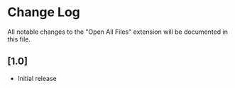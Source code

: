 # Change Log

All notable changes to the "Open All Files" extension will be documented in this file.

## [1.0]

- Initial release
